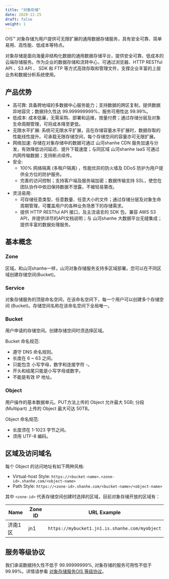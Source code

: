 ```yaml
---
title: "对象存储"
date: 2020-11-25
draft: false
weight: 1
---
```


OIS™ 对象存储为用户提供可无限扩展的通用数据存储服务，具有安全可靠、简单易用、高性能、低成本等特点。

对象存储是面向海量非结构化数据的通用数据存储平台，提供安全可靠、低成本的云端存储服务。作为企业的数据存储和流转中心，可通过浏览器、HTTP RESTful API 、S3 API 、 SDK 和 FTP 等方式高效存取和管理文件，支撑企业丰富的上层业务和数据分析系统使用。

## 产品优势

- 高可靠: 具备跨地域的多数据中心服务能力；支持数据的跨区复制，提供数据异地容灾；数据持久性达 99.999999999%，服务可用性达 99.99%。
- 低成本: 成本低廉，无需采购、部署和运维，按量付费；通过存储分层及对象生命周期管理，可将成本降至更低。
- 无限水平扩展: 系统可无限水平扩展，且在存储容量水平扩展时，数据存取的性能线性提升。可承载无限存储空间，每个存储空间的容量亦可无限扩展。
- 网络加速: 存储在对象存储中的数据可通过 山河shanhe CDN 服务加速与分发，有效降低访问延迟、提升下载速度；与同区域 山河shanhe IaaS 可通过内网传输数据；支持断点续传。
- 安全:
  - 100% 网络隔离 (多租户隔离) ，性能优异的防火墙及 DDoS 防护为用户提供全方位的防护服务。
  - 完善的访问控制；支持客户端及服务端加密；数据传输支持 SSL，使您在团队协作中依旧保持数据不泄露，不被轻易篡改。
- 灵活易用:
  - 可存储任意类型、任意数量、任意大小的文件；通过存储分层及对象生命周期管理，可覆盖用户的各种业务场景下的存储需求。
  - 提供 HTTP RESTful API 接口，及主流语言的 SDK 包，兼容 AWS S3 API，并提供详尽的API文档说明；与 山河shanhe 大数据平台无缝集成；提供丰富的数据处理服务。

## 基本概念

### Zone

区域。和山河shanhe一样，山河对象存储服务支持多区域部署。您可以在不同区域创建存储空间(Bucket)。

### Service

对象存储服务的顶层命名空间，在该命名空间下，每一个用户可以创建多个存储空间 (Bucket)。存储空间名称在该命名空间下全局唯一。

### Bucket

用户申请的存储空间。创建存储空间时须选择区域。

Bucket 命名规范:
- 遵守 DNS 命名规则。
- 长度在 6 ~ 63 之间。
- 只能包含 小写字母，数字和连接字符 -。
- 开头和结尾只能是小写字母或数字。
- 不能是有效 IP 地址。

### Object

用户操作的基本数据单元。PUT方法上传的 Object 允许最大 5GB; 分段 (Multipart) 上传的 Object 最大可达 50TB。

Object 命名规范:
- 长度须在 1-1023 字节之间。
- 须用 UTF-8 编码。

## 区域及访问域名

每个 Object 的访问地址有如下两种风格:

- Virtual-host Style: `https://<bucket-name>.<zone-id>.shanhe.com/<object-name>`
- Path Style: `https://<zone-id>.shanhe.com/<bucket-name>/<object-name>`

其中 `<zone-id>` 代表存储空间创建时选择的区域，目前对象存储开放的区域有：

| Name      | Zone ID | URL Example                                     |
|-----------|---------|-------------------------------------------------|
| 济南1区    | jn1     | `https://mybucket1.jn1.is.shanhe.com/myobject` |


## 服务等级协议

我们承诺数据持久性不低于 99.99999999%, 对象存储的服务可用性不低于99.99%。详情请参看 [对象存储服务OIS 等级协议](https://docsv3.shanhe.com/terms/object/intro/intro/)。


